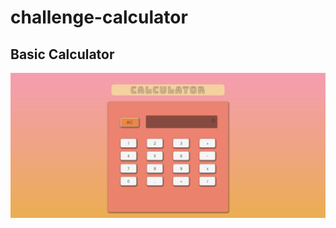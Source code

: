 # challenge-calculator

## Basic Calculator

![calculator](https://github.com/mariaversin/challenge-calculator/blob/master/images/calculator.png)